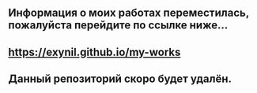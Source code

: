 ## Информация о моих работах переместилась, пожалуйста перейдите по ссылке ниже...

## <https://exynil.github.io/my-works>

## Данный репозиторий скоро будет удалён.
